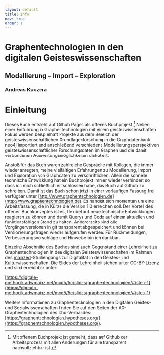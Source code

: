 ```yaml
---
layout: default
title: Info
nav: true
order: 1
---
```


# Graphentechnologien in den digitalen Geisteswissenschaften
## Modellierung – Import – Exploration

### Andreas Kuczera

# Einleitung

Dieses Buch entsteht auf Github Pages als offenes Buchprojekt.[^2753] Neben einer Einführung in Graphentechnologien mit einem geisteswissenschaften Fokus werden beispielhaft Projekte aus dem Bereich der geisteswissenschaftlichen Grundlagenforschung in die Graphdatenbank neo4j importiert und anschließend verschiedene Modellierungsperspektiven geisteswissenschaftlicher Forschungsdaten im Graphen und die damit verbundenen Auswertungsmöglichkeiten diskutiert.

Anstoß für das Buch waren zahlreiche Gespräche mit Kollegen, die immer wieder anregten, meine vielfältigen Erfahrungen zu Modellierung, Import und Exploration von Graphdaten zu verschriftlichen. Allein die schnelle technische Entwicklung hat ein Buchprojekt immer wieder verhindert so dass ich mich schließlich entschlossen habe, das Buch auf Github zu schreiben. Damit ist das  Buch schon jetzt in einer vorläufigen Fassung frei verfügbar unter  [http://www.graphentechnologien.de](http://www.graphentechnologien.de). Es handelt sich momentan um eine Arbeitsfassung, die in Kürze die Version 1.0 erreichen soll. Der Vorteil des offenen Buchkonzeptes ist es, flexibel auf neue technische Entwicklungen reagieren zu können und damit Querys und Code auf einem aktuellen und funktionsfähigen Stand zu halten. Andererseits sind alle Vorgängerversionen in git transparent abgespeichert und können bei Versionierungsfragen wieder aufgerufen werden.
Für Rückmeldungen, Verbesserungsvorschläge und Hinweise bin ich dankbar.

Einzelne Abschnitte des Buches sind auch Gegenstand einer Lehreinheit zu Graphentechnologien in den digitalen Geisteswissenschaften im Rahmen des [mainzed](https://www.mainzed.org)-Studiengangs zur Digitalität in den Geistes- und Kulturwissenschaften.
Die Slides der Lehreinheit stehen unter CC-BY-Lizenz und sind erreichbar unter:

[https://digitale-methodik.adwmainz.net/mod5/5c/slides/graphentechnologien/#/step-1](https://digitale-methodik.adwmainz.net/mod5/5c/slides/graphentechnologien/#/step-1)

Weitere Informationen zu Graphentechnologien in den Digitalen Geistes- und Sozialwissenschaften finden Sie auf den Seiten der AG-Graphentechnologien des Dhd-Verbandes: [https://graphentechnologien.hypotheses.org/](https://graphentechnologien.hypotheses.org/).

[^2753]: Mit offenem Buchprojekt ist gemeint, dass auf Github der Arbeitsprozess mit allen Änderungen für alle transparent nachvollziehbar ist.
